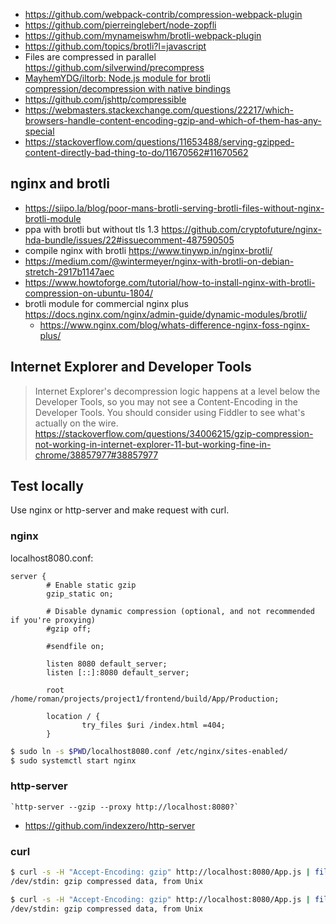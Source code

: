 - https://github.com/webpack-contrib/compression-webpack-plugin
- https://github.com/pierreinglebert/node-zopfli
- https://github.com/mynameiswhm/brotli-webpack-plugin
- https://github.com/topics/brotli?l=javascript
- Files are compressed in parallel https://github.com/silverwind/precompress
- [MayhemYDG/iltorb: Node.js module for brotli compression/decompression with native bindings](https://github.com/MayhemYDG/iltorb)
- https://github.com/jshttp/compressible
- https://webmasters.stackexchange.com/questions/22217/which-browsers-handle-content-encoding-gzip-and-which-of-them-has-any-special
- https://stackoverflow.com/questions/11653488/serving-gzipped-content-directly-bad-thing-to-do/11670562#11670562

## nginx and brotli

- https://siipo.la/blog/poor-mans-brotli-serving-brotli-files-without-nginx-brotli-module
- ppa with brotli but without tls 1.3 https://github.com/cryptofuture/nginx-hda-bundle/issues/22#issuecomment-487590505
- compile nginx with brotli https://www.tinywp.in/nginx-brotli/
- https://medium.com/@wintermeyer/nginx-with-brotli-on-debian-stretch-2917b1147aec
- https://www.howtoforge.com/tutorial/how-to-install-nginx-with-brotli-compression-on-ubuntu-1804/
- brotli module for commercial nginx plus https://docs.nginx.com/nginx/admin-guide/dynamic-modules/brotli/
  - https://www.nginx.com/blog/whats-difference-nginx-foss-nginx-plus/


## Internet Explorer and Developer Tools

>Internet Explorer's decompression logic happens at a level below the Developer Tools, so you may not see a Content-Encoding in the Developer Tools. You should consider using Fiddler to see what's actually on the wire. https://stackoverflow.com/questions/34006215/gzip-compression-not-working-in-internet-explorer-11-but-working-fine-in-chrome/38857977#38857977

## Test locally

Use nginx or http-server and make request with curl.

### nginx

localhost8080.conf:

```
server {
        # Enable static gzip
        gzip_static on;

        # Disable dynamic compression (optional, and not recommended if you're proxying)
        #gzip off;

        #sendfile on;

        listen 8080 default_server;
        listen [::]:8080 default_server;

        root /home/roman/projects/project1/frontend/build/App/Production;

        location / {
                try_files $uri /index.html =404;
        }
```

```bash
$ sudo ln -s $PWD/localhost8080.conf /etc/nginx/sites-enabled/
$ sudo systemctl start nginx
```

### http-server

	`http-server --gzip --proxy http://localhost:8080?`

- https://github.com/indexzero/http-server

### curl

```bash
$ curl -s -H "Accept-Encoding: gzip" http://localhost:8080/App.js | file -
/dev/stdin: gzip compressed data, from Unix

$ curl -s -H "Accept-Encoding: gzip" http://localhost:8080/App.js | file -
/dev/stdin: gzip compressed data, from Unix
```
